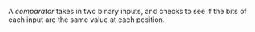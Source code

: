 A *comparator* takes in two binary inputs, and checks to see if the bits of each input are the same value at each position. 